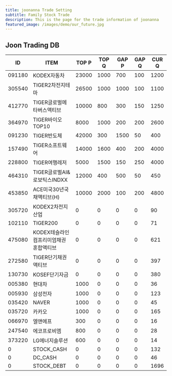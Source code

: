 ```yaml
---
title: joonanna Trade Setting
subtitle: Family Stock Trade
description: This is the page for the trade information of joonanna
featured_image: /images/demo/our_future.jpg
---
```


## Joon Trading DB

|ID|ITEM |TOP P|TOP Q|GAP P|GAP Q|CUR Q|
|--|-----|--|--|--|--|--|
|091180|KODEX자동차|23000|1000|700|100|1200|
|305540|TIGER2차전지테마|26500|1000|1000|100|1100|
|412770|TIGER글로벌메타버스액티브|10000|800|300|150|1250| 
|364970|TIGER바이오TOP10|8000|1000|200|200|2600|
|091230|TIGER반도체|42000|300|1500|50|400|
|157490|TIGER소프트웨어|14000|1600|400|200|4000|
|228800|TIGER여행레저|5000|1500|150|250|4000|
|464310|TIGER글로벌AI&로보틱스INDXX|12000|400|500|50|450|
|453850|ACE미국30년국채액티브(H)|10000|2000|100|200|4800|
|305720|KODEX2차전지산업|0|0|0|0|90|
|102110|TIGER200|0|0|0|0|71|
|475080|KODEX테슬라인컴프리미엄채권혼합액티브|0|0|0|0|621|
|272580|TIGER단기채권액티브|0|0|0|0|397|
|130730|KOSEF단기자금|0|0|0|0|380|
|005380|현대차|1000|0|0|0|36|
|005930|삼성전자|1000|0|0|0|123|
|035420|NAVER|1000|0|0|0|45|
|035720|카카오|1000|0|0|0|165|
|066970|엘앤에프|300|0|0|0|16|
|247540|에코프로비엠|800|0|0|0|28|
|373220|LG에너지솔루션|600|0|0|0|14|
|0|STOCK_CASH|0|0|0|0|132|
|0|DC_CASH|0|0|0|0|46|
|0|STOCK_DEBT|0|0|0|0|1696|
